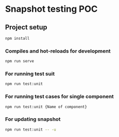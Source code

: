 # Snapshot testing POC

## Project setup

```bash
npm install
```

### Compiles and hot-reloads for development

```bash
npm run serve
```

### For running test suit

```bash
npm run test:unit
```

### For running test cases for single component

```bash
npm run test:unit {Name of component}
```

### For updating snapshot

```bash
npm run test:unit -- -u
```
